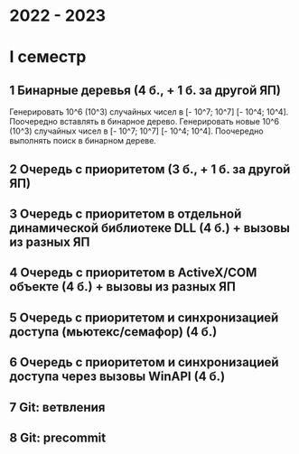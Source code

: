 # 2022 - 2023
# I семестр

## 1 Бинарные деревья (4 б., + 1 б. за другой ЯП)
Генерировать 10^6 (10^3) случайных чисел в [- 10^7; 10^7] [- 10^4; 10^4]. Поочередно вставлять в бинарное дерево.
Генерировать новые 10^6 (10^3) случайных чисел в [- 10^7; 10^7] [- 10^4; 10^4]. Поочередно выполнять поиск в бинарном дереве.

## 2 Очередь с приоритетом (3 б., + 1 б. за другой ЯП)

## 3 Очередь с приоритетом в отдельной динамической библиотеке DLL (4 б.) + вызовы из разных ЯП

## 4 Очередь с приоритетом в ActiveX/COM объекте (4 б.) + вызовы из разных ЯП

## 5 Очередь с приоритетом и синхронизацией доступа (мьютекс/семафор) (4 б.)

## 6 Очередь с приоритетом и синхронизацией доступа через вызовы WinAPI (4 б.)

## 7 Git: ветвления

## 8 Git: precommit
